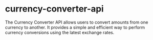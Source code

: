 # currency-converter-api
The Currency Converter API allows users to convert amounts from one currency to another. It provides a simple and efficient way to perform currency conversions using the latest exchange rates.
